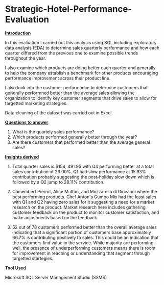 # Strategic-Hotel-Performance-Evaluation

**<ins> Introduction </ins>**

In this evaluation I carried out this analysis using SQL including exploratory data analysis (EDA) to determine sales quarterly performance and how each quarter differed from the previous one to examine possible trends throughout the year. 

I also examine which products are doing better each quarter and generally to help the company establish a benchmark for other products encouraging performance improvement across their product line. 

I also look into the customer performance to determine customers that generally performned better than the average sales allowing the organization to identify key customer segments that drive sales to allow for targetted marketing strategies. 

Data cleaning of the dataset was carried out in Excel. 

**<ins> Questions to answer </ins>**

1. What is the quartely sales performance?
2. Which products performed generally better through the year?
3. Are there customers that performed better than the average general sales?

**<ins> Insights derived </ins>** 

1. Total quarter sales is $154, 491.95 with Q4 performing better at a total sales contribution of 29.00%. Q1 had slow performance at 15.93% contribution probably suggesting the 
post-holiday slow down which is followed by a Q2 jump to 28.11% contribution.

2. Camembert Pierrot, Alice Mutton, and Mozzarella di Giovanni where the best performing products. Chef Anton's Gumbo Mix had the least sales with Q1 and Q2 having zero sales for it suggesting a need for a market research on the product. Market research here includes gathering customer feedback on the product to monitor customer satisfaction, and make adjustments based on the feedback.
   
3. 52 out of 78 customers performed better than the overall average sales indicating that a significant portion of customers base approximately 66.7% is contributing positively to sales. This could be an indication that the customers find value in the service. While majority are performing well, the presence of underperforming customers means there is room for improvement in reaching or understanding that segment through targetted startegies. 

**<ins> Tool Used</ins>**

Microsoft SQL Server Management Studio (SSMS)


